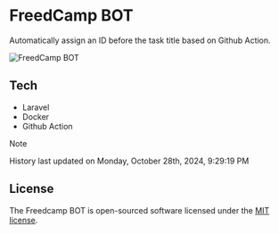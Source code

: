 # FreedCamp BOT

Automatically assign an ID before the task title based on Github Action.

![FreedCamp BOT](https://repository-images.githubusercontent.com/737932867/7d34798b-2680-471c-b089-a78a718d3d6a)

## Tech

- Laravel
- Docker
- Github Action

> [!NOTE]  
> History last updated on Monday, October 28th, 2024, 9:29:19 PM

## License

The Freedcamp BOT is open-sourced software licensed under the [MIT license](https://opensource.org/licenses/MIT).
